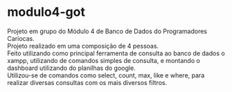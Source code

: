 # modulo4-got
Projeto em grupo do Módulo 4 de Banco de Dados do Programadores Cariocas. <br/>
Projeto realizado em uma composição de 4 pessoas.<br/>
Feito utilizando como principal ferramenta de consulta ao banco de dados o xampp,
utilizando de comandos simples de consulta, e montando o dashboard utilizando do planilhas do google.<br/>
Utilizou-se de comandos como select, count, max, like e where, para realizar diversas consultas com os mais diversos filtros.

